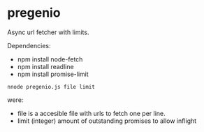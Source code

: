 # pregenio
Async url fetcher with limits. 

Dependencies:

- npm install node-fetch
- npm install readline
- npm install promise-limit


`nnode pregenio.js file limit`


were: 

- file  is a accesible file with urls to fetch one per line. 
- limit (integer) amount of outstanding promises to allow inflight
